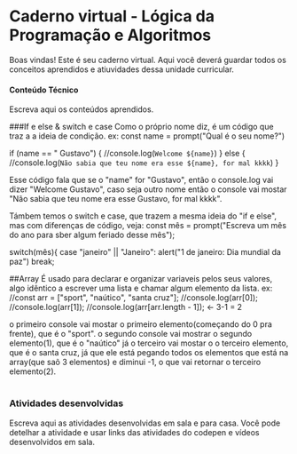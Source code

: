 # Caderno virtual - Lógica da Programação e Algoritmos
Boas vindas! Este é seu caderno virtual. Aqui você deverá guardar todos os conceitos aprendidos e atiuvidades dessa unidade curricular. 

#### Conteúdo Técnico
Escreva aqui os conteúdos aprendidos.

###If e else & switch e case
Como o próprio nome diz, é um código que traz a a ideia de condição.
ex:
const name = prompt("Qual é o seu nome?")

  if (name == " Gustavo") {
    //console.log(`Welcome ${name}`)
  } else {
    //console.log(`Não sabia que teu nome era esse ${name}, for mal kkkk`)
  }

Esse código fala que se o "name" for "Gustavo", então o console.log vai dizer "Welcome Gustavo",
caso seja outro nome então o console vai mostar "Não sabia que teu nome era esse Gustavo, for mal kkkk".

Támbem temos o switch e case, que trazem a mesma ideia do "if e else", mas com diferenças de código, veja:
 const mês = prompt("Escreva um mês do ano para sber algum feriado desse mês");

 switch(mês){
    case "janeiro" || "Janeiro":
    alert("1 de janeiro: Dia mundial da paz")
    break;

##Array
É usado para declarar e organizar variaveis pelos seus valores, algo idêntico a escrever uma lista e chamar algum elemento da lista.
ex:
//const arr = ["sport", "naútico", "santa cruz"];
//console.log(arr[0]); 
//console.log(arr[1]); 
//console.log(arr[arr.length - 1]); <- 3-1 = 2


o primeiro console vai mostar o primeiro elemento(começando do 0 pra frente), que é o "sport".
o segundo console vai mostrar o segundo elemento(1), que é o "naútico"
já o terceiro vai mostar o o terceiro elemento, que é o santa cruz, já que ele está pegando todos os elementos que está na array(que saõ 3 elementos) e diminui -1, o que vai retornar o terceiro elemento(2).

#

### Atividades desenvolvidas
Escreva aqui as atividades desenvolvidas em sala e para casa. Você pode detelhar a atividade e usar links das atividades do codepen e vídeos desenvolvidos em sala. 


